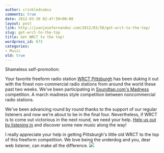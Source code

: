 ```yaml
---
author: crinkledcomix
comments: true
date: 2012-03-30 02:47:58+00:00
layout: post
link: http://juanjosefernandez.com/2012/03/30/get-wrct-to-the-top/
slug: get-wrct-to-the-top
title: Get WRCT to the top!
wordpress_id: 673
categories:
- Music
old: true
---
```


Shameless self-promotion:

Your favorite freeform radio station [WRCT Pittsburgh](http://www.wrct.org/) has been duking it out with the finest non-commercial radio stations from around the world these past two weeks. We've been participating in [Soundtap.com's Madness](http://soundtap.com/madness) competition. A march madness style competition between noncommercial radio stations.

We've been advancing round by round thanks to the support of our regular listeners and now we're about to be in the final four. Nevertheless, if WRCT is to come out victorious in the next round, we need your help. [Help us out by listening in](http://soundtap.com/madness) and discover some new music along the way!

I really appreciate your help in getting Pittsburgh's little old WRCT to the top of this freeform competition. We love being the underdog and you, dear web listener, can make all the difference.
[![](http://fernandezjuanjose.files.wordpress.com/2012/03/wrct-spinning1.gif)](http://fernandezjuanjose.files.wordpress.com/2012/03/wrct-spinning1.gif)
